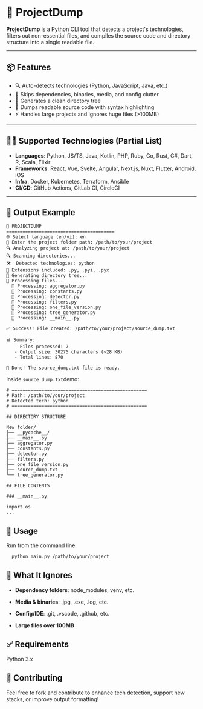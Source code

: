 # 🚀 ProjectDump

**ProjectDump** is a Python CLI tool that detects a project's technologies, filters out non-essential files, and compiles the source code and directory structure into a single readable file.

---

## 📦 Features

- 🔍 Auto-detects technologies (Python, JavaScript, Java, etc.)
- 🧹 Skips dependencies, binaries, media, and config clutter
- 🌲 Generates a clean directory tree
- 📄 Dumps readable source code with syntax highlighting
- ⚡ Handles large projects and ignores huge files (>100MB)

---

## 🧑‍💻 Supported Technologies (Partial List)

- **Languages**: Python, JS/TS, Java, Kotlin, PHP, Ruby, Go, Rust, C#, Dart, R, Scala, Elixir
- **Frameworks**: React, Vue, Svelte, Angular, Next.js, Nuxt, Flutter, Android, iOS
- **Infra**: Docker, Kubernetes, Terraform, Ansible
- **CI/CD**: GitHub Actions, GitLab CI, CircleCI

---

## 📂 Output Example
```
🚀 PROJECTDUMP
========================================
🌐 Select language (en/vi): en
📂 Enter the project folder path: /path/to/your/project
🔍 Analyzing project at: /path/to/your/project
🔍 Scanning directories...
🛠️  Detected technologies: python
📁 Extensions included: .py, .pyi, .pyx
📁 Generating directory tree...
📄 Processing files...
  📝 Processing: aggregator.py
  📝 Processing: constants.py
  📝 Processing: detector.py
  📝 Processing: filters.py
  📝 Processing: one_file_version.py
  📝 Processing: tree_generator.py
  📝 Processing: __main__.py

✅ Success! File created: /path/to/your/project/source_dump.txt

📊 Summary:
   - Files processed: 7
   - Output size: 30275 characters (~28 KB)
   - Total lines: 870

🎉 Done! The source_dump.txt file is ready.
```

Inside `source_dump.txt`demo:
```text
# ==================================================
# Path: /path/to/your/project
# Detected tech: python
# ==================================================

## DIRECTORY STRUCTURE

New folder/
├── __pycache__/
├── __main__.py
├── aggregator.py
├── constants.py
├── detector.py
├── filters.py
├── one_file_version.py
├── source_dump.txt
└── tree_generator.py

## FILE CONTENTS

### __main__.py

import os
...
```

## 🚀 Usage
Run from the command line:
```bash
  python main.py /path/to/your/project
```

## 📁 What It Ignores
- **Dependency folders**: node_modules, venv, etc.

- **Media & binaries**: .jpg, .exe, .log, etc.

- **Config/IDE**: .git, .vscode, .github, etc.

- **Large files over 100MB**

## ✅ Requirements
Python 3.x

## 🤝 Contributing
Feel free to fork and contribute to enhance tech detection, support new stacks, or improve output formatting!

